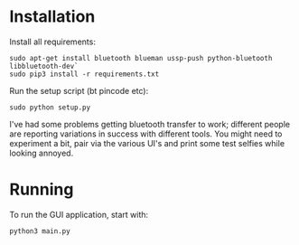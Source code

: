 Installation
============

Install all requirements:

    sudo apt-get install bluetooth blueman ussp-push python-bluetooth libbluetooth-dev`
    sudo pip3 install -r requirements.txt

Run the setup script (bt pincode etc):

    sudo python setup.py

I've had some problems getting bluetooth transfer to work;
different people are reporting variations in success with
different tools. You might need to experiment a bit, pair
via the various UI's and print some test selfies while
looking annoyed.


Running
=======

To run the GUI application, start with:

    python3 main.py

